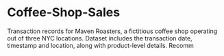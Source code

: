 # Coffee-Shop-Sales
Transaction records for Maven Roasters, a fictitious coffee shop operating out of three NYC locations. Dataset includes the transaction date, timestamp and location, along with product-level details.  Recomm
